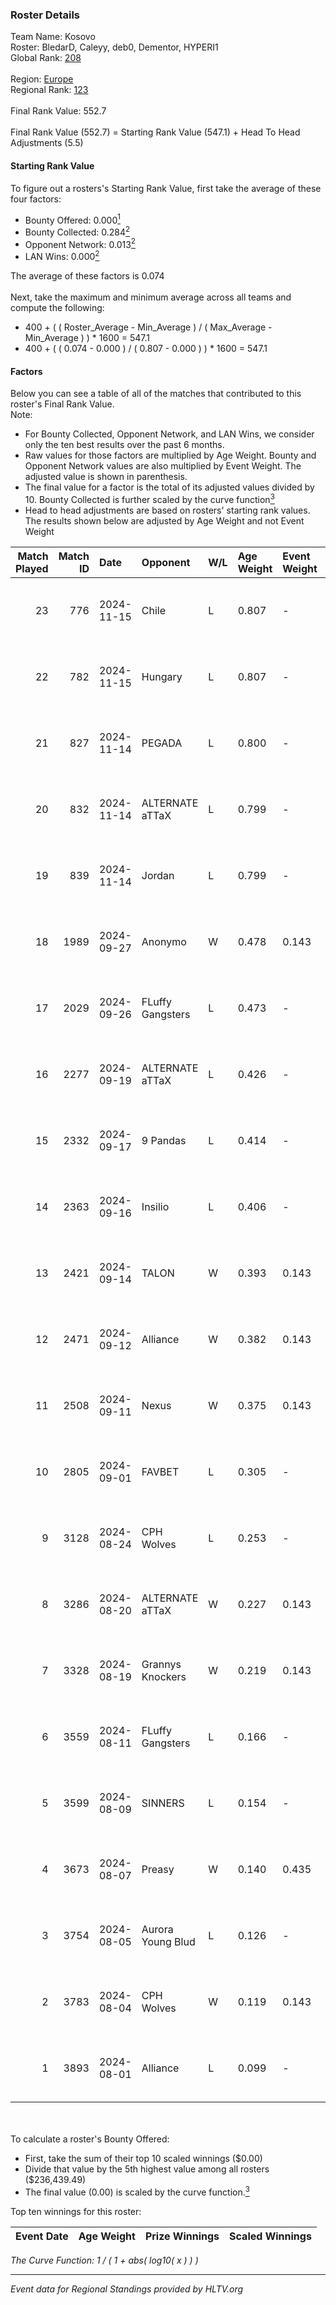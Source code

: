 ### Roster Details<br />
Team Name: Kosovo<br />
Roster: BledarD, Caleyy, deb0, Dementor, HYPERI1<br />
Global Rank: [208](../../standings_global_2025_01_13.md)<br />
<br />
Region: [Europe]( ../../standings_europe_2025_01_13.md)<br />
Regional Rank: [123]( ../../standings_europe_2025_01_13.md)<br />
<br />
Final Rank Value:  552.7<br />
<br />
Final Rank Value (552.7) = Starting Rank Value (547.1) + Head To Head Adjustments (5.5)<br />

#### Starting Rank Value<br />
To figure out a rosters's Starting Rank Value, first take the average of these four factors:<br />
- Bounty Offered: 0.000[<sup>1</sup>](#table2)
- Bounty Collected: 0.284[<sup>2</sup>](#table1)
- Opponent Network: 0.013[<sup>2</sup>](#table1)
- LAN Wins: 0.000[<sup>2</sup>](#table1)

The average of these factors is 0.074<br />
<br />
Next, take the maximum and minimum average across all teams and compute the following:<br />
- 400 + ( ( Roster_Average - Min_Average ) / ( Max_Average - Min_Average ) ) * 1600 = 547.1
- 400 + ( ( 0.074 - 0.000 ) / ( 0.807 - 0.000 ) ) * 1600 = 547.1


#### Factors<br />
Below you can see a table of all of the matches that contributed to this roster's Final Rank Value.<br />
Note:<br />

- For Bounty Collected, Opponent Network, and LAN Wins, we consider only the ten best results over the past 6 months.
- Raw values for those factors are multiplied by Age Weight. Bounty and Opponent Network values are also multiplied by Event Weight. The adjusted value is shown in parenthesis.
- The final value for a factor is the total of its adjusted values divided by 10. Bounty Collected is further scaled by the curve function[<sup>3</sup>](#curveFunction)
- Head to head adjustments are based on rosters' starting rank values. The results shown below are adjusted by Age Weight and not Event Weight
<span id="table1"></span><br />


| Match Played | Match ID | Date       | Opponent          | W/L | Age Weight | Event Weight | Bounty Collected | Opponent Network | LAN Wins  | H2H Adj. | Roster                                    |
| -: | -: | :- | :- | :- | :- | :- | :- | :- | :- | -: | :- |
|           23 |      776 | 2024-11-15 | Chile             | L   | 0.807      | -            | -                | -                | -         |   -14.51 | BledarD, Caleyy, deb0, Dementor, HYPERI1  |
|           22 |      782 | 2024-11-15 | Hungary           | L   | 0.807      | -            | -                | -                | -         |    -3.71 | BledarD, Caleyy, deb0, Dementor, HYPERI1  |
|           21 |      827 | 2024-11-14 | PEGADA            | L   | 0.800      | -            | -                | -                | -         |    -0.80 | BledarD, Caleyy, deb0, Dementor, HYPERI1  |
|           20 |      832 | 2024-11-14 | ALTERNATE aTTaX   | L   | 0.799      | -            | -                | -                | -         |    -2.22 | BledarD, Caleyy, deb0, Dementor, HYPERI1  |
|           19 |      839 | 2024-11-14 | Jordan            | L   | 0.799      | -            | -                | -                | -         |   -16.91 | BledarD, Caleyy, deb0, Dementor, HYPERI1  |
|           18 |     1989 | 2024-09-27 | Anonymo           | W   | 0.478      | 0.143        | 0.063 (0.004)    | 0.401 (0.027)    | 0 (0.000) |    11.81 | BledarD, cerber, Dementor, HYPERI1, vAloN |
|           17 |     2029 | 2024-09-26 | FLuffy Gangsters  | L   | 0.473      | -            | -                | -                | -         |    -4.06 | BledarD, cerber, Dementor, HYPERI1, vAloN |
|           16 |     2277 | 2024-09-19 | ALTERNATE aTTaX   | L   | 0.426      | -            | -                | -                | -         |    -0.79 | BledarD, cerber, Dementor, HYPERI1, vAloN |
|           15 |     2332 | 2024-09-17 | 9 Pandas          | L   | 0.414      | -            | -                | -                | -         |    -0.58 | BledarD, cerber, Dementor, HYPERI1, vAloN |
|           14 |     2363 | 2024-09-16 | Insilio           | L   | 0.406      | -            | -                | -                | -         |    -2.37 | BledarD, cerber, Dementor, HYPERI1, vAloN |
|           13 |     2421 | 2024-09-14 | TALON             | W   | 0.393      | 0.143        | 0.000 (0.000)    | 0.148 (0.008)    | 0 (0.000) |     7.03 | BledarD, cerber, Dementor, HYPERI1, vAloN |
|           12 |     2471 | 2024-09-12 | Alliance          | W   | 0.382      | 0.143        | 0.037 (0.002)    | 0.387 (0.021)    | 0 (0.000) |    10.66 | BledarD, cerber, Dementor, HYPERI1, vAloN |
|           11 |     2508 | 2024-09-11 | Nexus             | W   | 0.375      | 0.143        | 0.397 (0.021)    | 0.761 (0.041)    | 0 (0.000) |    11.71 | BledarD, cerber, Dementor, HYPERI1, vAloN |
|           10 |     2805 | 2024-09-01 | FAVBET            | L   | 0.305      | -            | -                | -                | -         |    -1.11 | BledarD, cerber, Dementor, HYPERI1, vAloN |
|            9 |     3128 | 2024-08-24 | CPH Wolves        | L   | 0.253      | -            | -                | -                | -         |    -1.87 | BledarD, Caleyy, Dementor, HYPERI1, vAloN |
|            8 |     3286 | 2024-08-20 | ALTERNATE aTTaX   | W   | 0.227      | 0.143        | 0.076 (0.002)    | 0.688 (0.022)    | 0 (0.000) |     6.85 | BledarD, Caleyy, Dementor, HYPERI1, vAloN |
|            7 |     3328 | 2024-08-19 | Grannys Knockers  | W   | 0.219      | 0.143        | 0.002 (0.000)    | 0.012 (0.000)    | 0 (0.000) |     4.29 | BledarD, Caleyy, Dementor, HYPERI1, vAloN |
|            6 |     3559 | 2024-08-11 | FLuffy Gangsters  | L   | 0.166      | -            | -                | -                | -         |    -1.25 | BledarD, Caleyy, Dementor, HYPERI1, vAloN |
|            5 |     3599 | 2024-08-09 | SINNERS           | L   | 0.154      | -            | -                | -                | -         |    -0.20 | BledarD, Caleyy, Dementor, HYPERI1, vAloN |
|            4 |     3673 | 2024-08-07 | Preasy            | W   | 0.140      | 0.435        | 0.000 (0.000)    | 0.000 (0.000)    | 0 (0.000) |     1.33 | BledarD, Caleyy, Dementor, HYPERI1, vAloN |
|            3 |     3754 | 2024-08-05 | Aurora Young Blud | L   | 0.126      | -            | -                | -                | -         |    -0.37 | BledarD, Caleyy, Dementor, HYPERI1, vAloN |
|            2 |     3783 | 2024-08-04 | CPH Wolves        | W   | 0.119      | 0.143        | 0.004 (0.000)    | 0.367 (0.006)    | 0 (0.000) |     2.92 | BledarD, Caleyy, Dementor, HYPERI1, vAloN |
|            1 |     3893 | 2024-08-01 | Alliance          | L   | 0.099      | -            | -                | -                | -         |    -0.30 | BledarD, Caleyy, Dementor, HYPERI1, vAloN |

<br />
<span id="table2"></span><br />
To calculate a roster's Bounty Offered:<br />

- First, take the sum of their top 10 scaled winnings ($0.00)
- Divide that value by the 5th highest value among all rosters ($236,439.49)
- The final value (0.00) is scaled by the curve function.[<sup>3</sup>](#curveFunction)

Top ten winnings for this roster:<br />

| Event Date | Age Weight | Prize Winnings | Scaled Winnings |
| :- | -: | :- | :- |


<span id="curveFunction"></span>_The Curve Function: 1 / ( 1 + abs( log10( x ) ) )_<br />

---
_Event data for Regional Standings provided by HLTV.org_<br />
